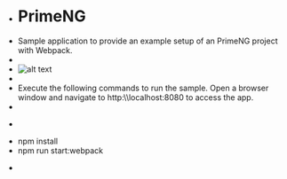 -   # PrimeNG
 -  Sample application to provide an example setup of an PrimeNG project with Webpack.
 -
 -  ![alt text](http://www.primefaces.org/images/primeng.png "PrimeNG")
 -
 -  Execute the following commands to run the sample. Open a browser window and navigate to http:\\\\localhost:8080 to access the app.
 -
 -  ```
 -  npm install
 -  npm run start:webpack
 -  ```
